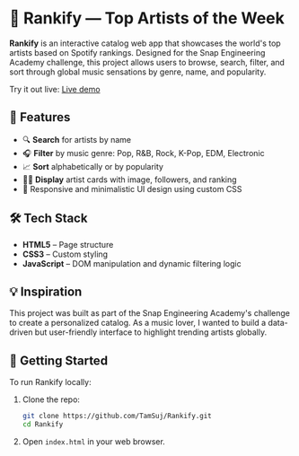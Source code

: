 # 🎵 Rankify — Top Artists of the Week

**Rankify** is an interactive catalog web app that showcases the world's top artists based on Spotify rankings. Designed for the Snap Engineering Academy challenge, this project allows users to browse, search, filter, and sort through global music sensations by genre, name, and popularity.

Try it out live: [Live demo](https://gsujaritchai-sea.netlify.app)

## 🌟 Features

- 🔍 **Search** for artists by name
- 🎧 **Filter** by music genre: Pop, R&B, Rock, K-Pop, EDM, Electronic
- 📈 **Sort** alphabetically or by popularity
- 🧑‍🎤 **Display** artist cards with image, followers, and ranking
- 🎨 Responsive and minimalistic UI design using custom CSS

## 🛠️ Tech Stack

- **HTML5** – Page structure
- **CSS3** – Custom styling
- **JavaScript** – DOM manipulation and dynamic filtering logic

## 💡 Inspiration

This project was built as part of the Snap Engineering Academy's challenge to create a personalized catalog. As a music lover, I wanted to build a data-driven but user-friendly interface to highlight trending artists globally.

## 🚀 Getting Started

To run Rankify locally:

1. Clone the repo:

   ```bash
   git clone https://github.com/TamSuj/Rankify.git
   cd Rankify
    ```

2. Open `index.html` in your web browser.